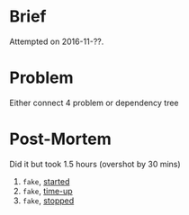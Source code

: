 Brief
=====
Attempted on 2016-11-??.


Problem
=======
Either connect 4 problem or dependency tree


Post-Mortem
===========
Did it but took 1.5 hours (overshot by 30 mins)

1. `fake`, [started](https://github.com/ma-al/qad-java/commit/)
2. `fake`, [time-up](https://github.com/ma-al/qad-java/commit/)
3. `fake`, [stopped](https://github.com/ma-al/qad-java/commit/)

